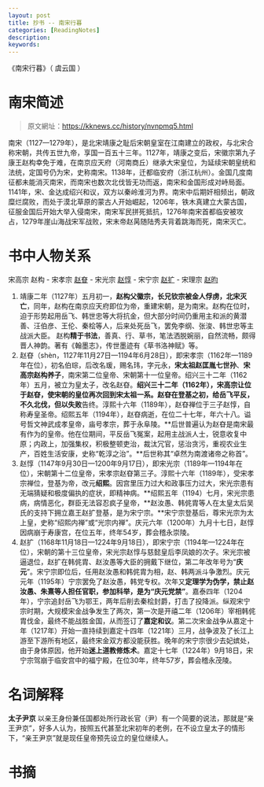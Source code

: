 ```yaml
---
layout: post
title: 抄书 -- 南宋行暮
categories: [ReadingNotes]
description: 
keywords:
---
```


《南宋行暮》（ 虞云国 ）

# 南宋简述

> 原文網址：https://kknews.cc/history/nvnpmq5.html

南宋（1127—1279年），是北宋靖康之耻后宋朝皇室在江南建立的政权，与北宋合称宋朝，共传五世九帝，享国一百五十三年。1127年，靖康之变后，宋徽宗第九子康王赵构幸免于难，在南京应天府（河南商丘）继承大宋皇位，为延续宋朝皇统和法统，定国号仍为宋，史称南宋。1138年，迁都临安府（浙江杭州）。金国几度南征都未能消灭南宋，而南宋也数次北伐皆无功而返，南宋和金国形成对峙局面。1141年，宋、金达成绍兴和议，双方以秦岭淮河为界。南宋中后期奸相频出，朝政糜烂腐败，而处于漠北草原的蒙古人开始崛起，1206年，铁木真建立大蒙古国，征服金国后开始大举入侵南宋，南宋军民拼死抵抗，1276年南宋首都临安被攻占，1279年崖山海战宋军战败，宋末帝赵昺随陆秀夫背着跳海而死，南宋灭亡。

# 书中人物关系

宋高宗  赵构 - 宋孝宗 [赵眘](https://zh.wikipedia.org/wiki/宋孝宗) - 宋光宗  [赵惇](https://zh.wikipedia.org/wiki/宋光宗) - 宋宁宗  [赵扩](https://zh.wikipedia.org/wiki/宋宁宗) - 宋理宗  [赵昀](https://zh.wikipedia.org/wiki/宋理宗) 

1. 靖康二年（1127年）五月初一，**赵构父徽宗，长兄钦宗被金人俘虏，北宋灭亡**，同年，赵构在南京应天府即位为帝，重建宋朝，是为南宋。赵构在位时，迫于形势起用岳飞、韩世忠等大将抗金，但大部分时间仍重用主和派的黄潜善、汪伯彦、王伦、秦桧等人，后来处死岳飞，罢免李纲、张浚、韩世忠等主战派大臣。 赵构**精于书法**，善真、行、草书，笔法洒脱婉丽，自然流畅，颇得晋人神韵。著有《翰墨志》，传世墨迹有《草书洛神赋》等。
2. 赵昚（shèn，1127年11月27日—1194年6月28日），即宋孝宗（1162年—1189年在位），初名伯琮，后改名瑗，赐名玮，字元永，**宋太祖赵匡胤七世孙**、**宋高宗赵构养子**，南宋第二位皇帝、宋朝第十一位皇帝。绍兴三十二年（1162年）五月，被立为皇太子，改名赵昚。**绍兴三十二年（1162年），宋高宗让位于赵昚，使宋朝的皇位再次回到宋太祖一系。**赵昚在登基之初，**给岳飞平反**，不久**北伐，但以失败**告终。淳熙十六年（1189年），赵昚禅位于三子赵惇，自称寿皇圣帝。绍熙五年（1194年），赵昚病逝，在位二十七年，年六十八。谥号哲文神武成孝皇帝，庙号孝宗，葬于永阜陵。**后世普遍认为赵昚是南宋最有作为的皇帝。他在位期间，平反岳飞冤案，起用主战派人士，锐意收复中原；内政上，加强集权，积极整顿吏治，裁汰冗官，惩治贪污，重视农业生产，百姓生活安康，史称“乾淳之治”。**后世称其“卓然为南渡诸帝之称首”。
3. 赵惇（1147年9月30日—1200年9月17日），即宋光宗（1189年—1194年在位），宋朝第十二位皇帝，宋孝宗赵昚第三子。淳熙十六年（1189年），受宋孝宗禅位，登基为帝，改元**绍熙**。因宫里压力过大和政事压力过大，宋光宗患有无端猜疑和极度偏执的症状，即精神病。**绍熙五年（1194）七月，宋光宗患病，病情恶化，群臣无法容忍疯子皇帝，**赵汝愚、韩侂胄等人在太皇太后吴氏的支持下拥立嘉王赵扩登基，是为宋宁宗。**宋宁宗登基后，尊宋光宗为太上皇，史称“绍熙内禅”或“光宗内禅”。庆元六年（1200年）九月十七日，赵惇因病崩于寿康宫，在位五年，终年54岁，葬会稽永崇陵。
4. 赵扩（1168年11月18日—1224年9月18日），即宋宁宗（1194年—1224年在位），宋朝的第十三位皇帝，宋光宗赵惇与慈懿皇后李凤娘的次子。宋光宗被逼退位，赵扩在韩侂胄、赵汝愚等大臣的拥戴下继位，第二年改年号为“**庆元**”。宋宁宗即位后，任用赵汝愚和韩侂胄为相，赵、韩两派斗争激烈。庆元元年（1195年）宁宗罢免了赵汝愚，韩党专权。次年又**定理学为伪学，禁止赵汝愚、朱熹等人担任官职，参加科举，是为“庆元党禁”**。嘉泰四年（1204年），宁宗追封岳飞为鄂王，两年后削去秦桧封爵，打击了投降派。纵观宋宁宗时期，大规模宋金战争发生了两次，第一次是开禧二年（1206年）宰相韩侂胄伐金，最终不能战胜金国，从而签订了**嘉定和议**。第二次宋金战争从嘉定十年（1217年）开始一直持续到嘉定十四年（1221年）三月，战争波及了长江上游至下游所有地区，最终宋金双方都没能获胜。晚年的宋宁宗很少去妃嫔处，由于身体原因，他开始**迷上道教修炼术**。嘉定十七年（1224年）9月18日，宋宁宗驾崩于临安宫中的福宁殿，在位30年，终年57岁，葬会稽永茂陵。

# 名词解释

**太子尹京**  以亲王身份兼任国都处所行政长官（尹）有一个简要的说法，那就是“亲王尹京”，好多人认为，按照五代甚至北宋初年的老例，在不设立皇太子的情形下，“亲王尹京”就是现任皇帝预先设立的皇位继续人。 



# 书摘

